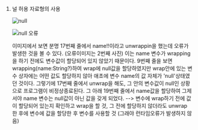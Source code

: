

1. 널 허용 자료형의 사용 
   
   
   ![null](https://user-images.githubusercontent.com/65717358/124855396-d8097200-dfe3-11eb-8f93-0782cdbb0f62.PNG)
   
   ![null 오류](https://user-images.githubusercontent.com/65717358/124855630-30d90a80-dfe4-11eb-8283-b49295c64562.png)
   
   이미지에서 보면 분명 17번째 줄에서 name!!이라고 unwrappin을 했는데 오류가 발생한 것을 볼 수 있다. (오류이미지는 2번째 사진) 
   이는 name 변수가 wrapping을 하기 전에도 변수값이 할당되어 있지 않았기 때문이다. 9번째 줄을 보면 wrapping(name:String?)하여 wrap에 null값을 할당하였지만 wrap안에 있는 변수 상자에는 어떤 값도 할당하지 않아 애초에 변수 name의 값 자체가 'null'상태였던 것이다. 
   그렇기에 17번째 줄에서 unwrap을 해도, 그 안의 변수값이 null인 상황으로 프로그램이 비정상종료된다. 그 아래 19번째 줄에서 name값을 할당하여 그제서야 name 변수는 null값이 아닌 값을 갖게 되었다. 
   --> 변수에 wrap하기 전에 값이 할당되어 있는지 확인하고 wrap을 할 것, 그 전에 할당하지 않더라도 unwrap 한 후에 변수에 값을 할당한 후 변수를 사용할 것 (그래야 런타임오류가 발생하지 않음) 
